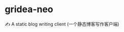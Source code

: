 <!--
 * @Date: 2023-02-09 11:35:01
 * @LastEditors: init0xyz laiyilong0@gmail.com
 * @LastEditTime: 2023-02-09 12:25:50
 * @FilePath: /gridea-neo/README.md
-->

# gridea-neo

✍️ A static blog writing client (一个静态博客写作客户端)
